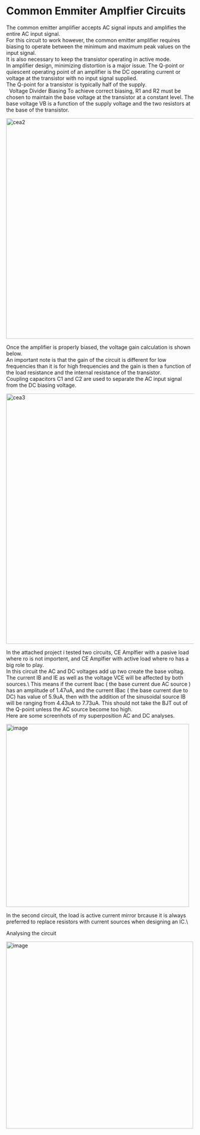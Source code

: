 # Common Emmiter Amplfier Circuits



The common emitter amplifier accepts AC signal inputs and amplifies the entire AC input signal. \
For this circuit to work however, the common emitter amplifier requires biasing to operate between the minimum and maximum peak values on the input signal. \
It is also necessary to keep the transistor operating in active mode. \
In amplifier design, minimizing distortion is a major issue. The Q-point or quiescent operating point of an amplifier is the DC operating current or voltage at the transistor with no input signal supplied. \
The Q-point for a transistor is typically half of the supply. \
 
Voltage Divider Biasing
To achieve correct biasing, R1 and R2 must be chosen to maintain the base voltage at the transistor at a constant level. The base voltage VB is a function of the supply voltage and the two resistors at the base of the transistor.

<img width="592" alt="cea2" src="https://user-images.githubusercontent.com/66625688/84604966-9ac9c380-ae67-11ea-9625-785410b9aea2.png">


Once the amplifier is properly biased, the voltage gain calculation is shown below. \
An important note is that the gain of the circuit is different for low frequencies than it is for high frequencies and the gain is then a function of the load resistance and the internal resistance of the transistor. \
Coupling capacitors C1 and C2 are used to separate the AC input signal from the DC biasing voltage.

<img width="672" alt="cea3" src="https://user-images.githubusercontent.com/66625688/84604968-a6b58580-ae67-11ea-8202-7d0b20b444b9.png">


In the attached project i tested two circuits, CE Amplfier with a pasive load where ro is not importent, and CE Amplfier with active load where ro has a big role to play. \
In this circuit the AC and DC voltages add up two create the base voltag. The current IB and IE  as well as the voltage VCE will be  affected by both sources.\ 
This means if the current Ibac ( the base current due AC source ) has an amplitude of 1.47uA, and the current IBac ( the base current due to DC) has value of 5.9uA, then with the addition of the sinusoidal source IB will be ranging from 4.43uA to 7.73uA. This should not take the BJT out of the Q-point unless the AC source become too high.  \
Here are some screenhots of my superposition AC and DC analyses. 

<img width="491" alt="image" src="https://user-images.githubusercontent.com/66625688/84605214-9900ff80-ae69-11ea-8d79-804381570d75.png">


In the second circuit, the load is active current mirror  brcause it is always preferred to replace resistors with current sources when designing an IC.\

Analysing the circuit 

<img width="502" alt="image" src="https://user-images.githubusercontent.com/66625688/84605272-26445400-ae6a-11ea-8731-ceae512c125b.png">




